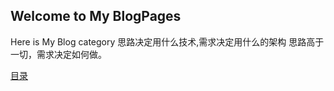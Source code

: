 ## Welcome to My BlogPages

Here is My Blog category
思路决定用什么技术,需求决定用什么的架构
思路高于一切，需求决定如何做。

[目录](record.md)